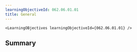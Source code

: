 ```yaml
---
learningObjectiveId: 062.06.01.01
title: General
---
```


```tsx eval
<LearningOBjectives learningObjectiveId={062.06.01.01} />
```

## Summary
